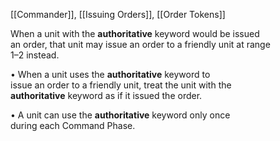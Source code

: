 [[Commander]], [[Issuing Orders]], [[Order Tokens]]

When a unit with the **authoritative** keyword would be issued  
an order, that unit may issue an order to a friendly unit at range  
1–2 instead.  

• When a unit uses the **authoritative** keyword to  
issue an order to a friendly unit, treat the unit with the  
**authoritative** keyword as if it issued the order.  

• A unit can use the **authoritative** keyword only once  
during each Command Phase.  


